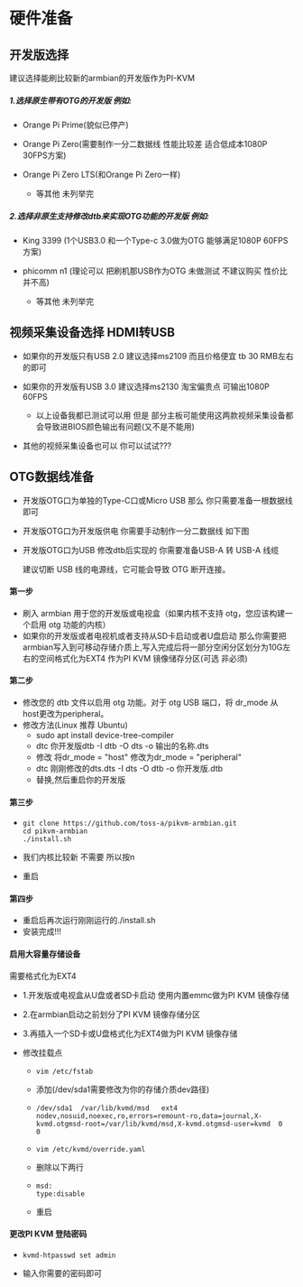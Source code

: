 # 硬件准备

## 开发版选择 

建议选择能刷比较新的armbian的开发版作为PI-KVM

##### 1.选择原生带有OTG的开发版 例如:

- Orange Pi Prime(貌似已停产)

- Orange Pi Zero(需要制作一分二数据线 性能比较差 适合低成本1080P 30FPS方案)

- Orange Pi Zero LTS(和Orange Pi Zero一样)
  - 等其他 未列举完

##### 2.选择非原生支持修改dtb来实现OTG功能的开发版 例如:

- King 3399 (1个USB3.0 和一个Type-c 3.0做为OTG 能够满足1080P 60FPS方案)

- phicomm n1 (理论可以 把刷机那USB作为OTG 未做测试 不建议购买 性价比并不高)
  - 等其他 未列举完 

## 视频采集设备选择 HDMI转USB

- 如果你的开发版只有USB 2.0 建议选择ms2109 而且价格便宜 tb 30 RMB左右的即可

- 如果你的开发版有USB 3.0 建议选择ms2130 淘宝偏贵点 可输出1080P 60FPS
  - 以上设备我都已测试可以用 但是 部分主板可能使用这两款视频采集设备都会导致进BIOS颜色输出有问题(又不是不能用)

- 其他的视频采集设备也可以 你可以试试???

## OTG数据线准备

- 开发版OTG口为单独的Type-C口或Micro USB 那么 你只需要准备一根数据线即可

- 开发版OTG口为开发版供电 你需要手动制作一分二数据线 如下图

- 开发版OTG口为USB 修改dtb后实现的  你需要准备USB-A 转 USB-A 线缆

  建议切断 USB 线的电源线，它可能会导致 OTG 断开连接。

#### 第一步

- 刷入 armbian 用于您的开发版或电视盒（如果内核不支持 otg，您应该构建一个启用 otg 功能的内核）
- 如果你的开发版或者电视机或者支持从SD卡启动或者U盘启动 那么你需要把armbian写入到可移动存储介质上,写入完成后将一部分空闲分区划分为10G左右的空间格式化为EXT4 作为PI KVM 镜像储存分区(可选 非必须)

#### 第二步

- 修改您的 dtb 文件以启用 otg 功能。对于 otg USB 端口，将 dr_mode 从host更改为peripheral。
- 修改方法(Linux 推荐 Ubuntu)
  - sudo apt install device-tree-compiler
  - dtc 你开发版dtb -I dtb -O dts -o 输出的名称.dts
  - 修改 将dr_mode = "host" 修改为dr_mode = "peripheral"
  - dtc 刚刚修改的dts.dts -I dts -O dtb -o 你开发版.dtb
  - 替换,然后重启你的开发版

#### 第三步

- ```
  git clone https://github.com/toss-a/pikvm-armbian.git
  cd pikvm-armbian
  ./install.sh
  ```

- 我们内核比较新 不需要 所以按n
- 重启

#### 第四步

- 重启后再次运行刚刚运行的./install.sh
- 安装完成!!!

#### 启用大容量存储设备

需要格式化为EXT4

- 1.开发版或电视盒从U盘或者SD卡启动 使用内置emmc做为PI KVM 镜像存储
- 2.在armbian启动之前划分了PI KVM 镜像存储分区
- 3.再插入一个SD卡或U盘格式化为EXT4做为PI KVM 镜像存储



- 修改挂载点

  - ```
    vim /etc/fstab
    ```

  - 添加(/dev/sda1需要修改为你的存储介质dev路径)

  - ```
    /dev/sda1  /var/lib/kvmd/msd   ext4  nodev,nosuid,noexec,ro,errors=remount-ro,data=journal,X-kvmd.otgmsd-root=/var/lib/kvmd/msd,X-kvmd.otgmsd-user=kvmd  0  0
    ```

  - ```
    vim /etc/kvmd/override.yaml
    ```

  - 删除以下两行

  - ```
    msd:
    type:disable
    ```

  - 重启

#### 更改PI KVM 登陆密码

- ```
  kvmd-htpasswd set admin
  ```

- 输入你需要的密码即可